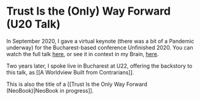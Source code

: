 # Trust Is the (Only) Way Forward (U20 Talk)

In September 2020, I gave a virtual keynote (there was a bit of a Pandemic underway) for the Bucharest-based conference Unfinished 2020. You can watch the full talk [here](https://youtu.be/gf3vp0Wquz8), or see it in context in my Brain, [here](https://bra.in/3qnVD9). 

Two years later, I spoke live in Bucharest at U22, offering the backstory to this talk, as [[A Worldview Built from Contrarians]].  

This is also the title of a [[Trust Is the Only Way Forward (NeoBook)|NeoBook in progress]]. 